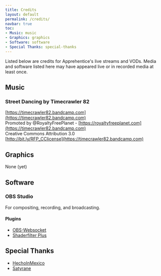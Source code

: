 ```yaml
---
title: Credits
layout: default
permalink: /credits/
navbar: true
toc:
- Music: music
- Graphics: graphics
- Software: software
- Special Thanks: special-thanks
---
```


Listed below are credits for Apprehentice's live streams and VODs. Media and software listed here may have appeared live or in recorded media at least once.

## Music ##

### Street Dancing by Timecrawler 82 ###
[https://timecrawler82.bandcamp.com](https://timecrawler82.bandcamp.com)<br />
Promoted by @RoyaltyFreePlanet - [https://royaltyfreeplanet.com](https://timecrawler82.bandcamp.com)<br />
Creative Commons Attribution 3.0<br />
[http://bit.ly/RFP_CClicense](https://timecrawler82.bandcamp.com)<br />

## Graphics ##

None (yet)

## Software ##

### OBS Studio ###

For compositing, recording, and broadcasting.

#### Plugins ####

* [OBS-Websocket](https://obsproject.com/forum/resources/obs-websocket-remote-control-obs-studio-from-websockets.466/)
* [Shaderfilter Plus](https://obsproject.com/forum/resources/obs-shaderfilter-plus.929/)

## Special Thanks ##

* [HechoInMexico](https://twitch.tv/HechoInMexico)
* [Satyrane](https://twitch.tv/Satyrane)